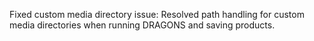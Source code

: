 Fixed custom media directory issue: Resolved path handling for custom media directories when running DRAGONS and saving products.